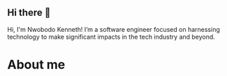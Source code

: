## Hi there 👋
Hi, I'm Nwobodo Kenneth! I’m a software engineer focused on harnessing technology to make significant impacts in the tech industry and beyond.

<h1>About me</h1>
<!--
**nwobodokenneth/nwobodokenneth** is a ✨ _special_ ✨ repository because its `README.md` (this file) appears on your GitHub profile.

Here are some ideas to get you started:

- 🔭 I’m currently working on ...
- 🌱 I’m currently learning ...
- 👯 I’m looking to collaborate on ...
- 🤔 I’m looking for help with ...
- 💬 Ask me about ...
- 📫 How to reach me: ...
- 😄 Pronouns: ...
- ⚡ Fun fact: ...
-->
